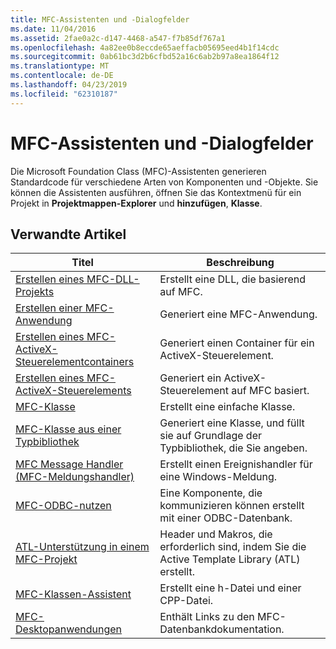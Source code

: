```yaml
---
title: MFC-Assistenten und -Dialogfelder
ms.date: 11/04/2016
ms.assetid: 2fae0a2c-d147-4468-a547-f7b85df767a1
ms.openlocfilehash: 4a82ee0b8eccde65aeffacb05695eed4b1f14cdc
ms.sourcegitcommit: 0ab61bc3d2b6cfbd52a16c6ab2b97a8ea1864f12
ms.translationtype: MT
ms.contentlocale: de-DE
ms.lasthandoff: 04/23/2019
ms.locfileid: "62310187"
---
```

# <a name="mfc-wizards-and-dialog-boxes"></a>MFC-Assistenten und -Dialogfelder

Die Microsoft Foundation Class (MFC)-Assistenten generieren Standardcode für verschiedene Arten von Komponenten und -Objekte. Sie können die Assistenten ausführen, öffnen Sie das Kontextmenü für ein Projekt in **Projektmappen-Explorer** und **hinzufügen**, **Klasse**.

## <a name="related-articles"></a>Verwandte Artikel

|Titel|Beschreibung|
|-----------|-----------------|
|[Erstellen eines MFC-DLL-Projekts](../../mfc/reference/creating-an-mfc-dll-project.md)|Erstellt eine DLL, die basierend auf MFC.|
|[Erstellen einer MFC-Anwendung](../../mfc/reference/creating-an-mfc-application.md)|Generiert eine MFC-Anwendung.|
|[Erstellen eines MFC-ActiveX-Steuerelementcontainers](../../mfc/reference/creating-an-mfc-activex-control-container.md)|Generiert einen Container für ein ActiveX-Steuerelement.|
|[Erstellen eines MFC-ActiveX-Steuerelements](../../mfc/reference/creating-an-mfc-activex-control.md)|Generiert ein ActiveX-Steuerelement auf MFC basiert.|
|[MFC-Klasse](../../mfc/reference/adding-an-mfc-class.md)|Erstellt eine einfache Klasse.|
|[MFC-Klasse aus einer Typbibliothek](../../mfc/reference/adding-an-mfc-class-from-a-type-library.md)|Generiert eine Klasse, und füllt sie auf Grundlage der Typbibliothek, die Sie angeben.|
|[MFC Message Handler (MFC-Meldungshandler)](../../mfc/reference/adding-an-mfc-message-handler.md)|Erstellt einen Ereignishandler für eine Windows-Meldung.|
|[MFC-ODBC-nutzen](../../mfc/reference/adding-an-mfc-odbc-consumer.md)|Eine Komponente, die kommunizieren können erstellt mit einer ODBC-Datenbank.|
|[ATL-Unterstützung in einem MFC-Projekt](../../mfc/reference/adding-atl-support-to-your-mfc-project.md)|Header und Makros, die erforderlich sind, indem Sie die Active Template Library (ATL) erstellt.|
|[MFC-Klassen-Assistent](../../mfc/reference/mfc-class-wizard.md)|Erstellt eine h-Datei und einer CPP-Datei.|
|[MFC-Desktopanwendungen](../../mfc/mfc-desktop-applications.md)|Enthält Links zu den MFC-Datenbankdokumentation.|
